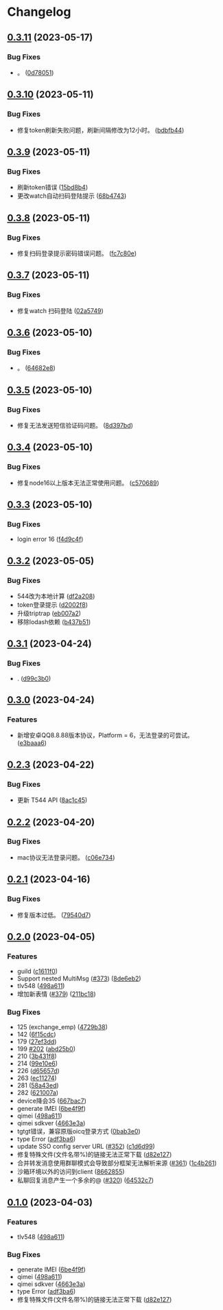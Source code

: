 # Changelog

## [0.3.11](https://github.com/icqqjs/icqq/compare/v0.3.10...v0.3.11) (2023-05-17)


### Bug Fixes

* 。 ([0d78051](https://github.com/icqqjs/icqq/commit/0d78051bdbd326bfca3216fe84f43b3ad312656d))

## [0.3.10](https://github.com/icqqjs/icqq/compare/v0.3.9...v0.3.10) (2023-05-11)


### Bug Fixes

* 修复token刷新失败问题，刷新间隔修改为12小时。 ([bdbfb44](https://github.com/icqqjs/icqq/commit/bdbfb44e2bb39976ecc28a6d0990dd8b4381ccc6))

## [0.3.9](https://github.com/icqqjs/icqq/compare/v0.3.8...v0.3.9) (2023-05-11)


### Bug Fixes

* 刷新token错误 ([15bd8b4](https://github.com/icqqjs/icqq/commit/15bd8b4c0074d047e0793f08c6a0f07befa92ddd))
* 更改watch自动扫码登陆提示 ([68b4743](https://github.com/icqqjs/icqq/commit/68b474374c1e855db369e00097d6e13c63252285))

## [0.3.8](https://github.com/icqqjs/icqq/compare/v0.3.7...v0.3.8) (2023-05-11)


### Bug Fixes

* 修复扫码登录提示密码错误问题。 ([fc7c80e](https://github.com/icqqjs/icqq/commit/fc7c80ea066b0170515aed1337b13759959bc246))

## [0.3.7](https://github.com/icqqjs/icqq/compare/v0.3.6...v0.3.7) (2023-05-11)


### Bug Fixes

* 修复watch 扫码登陆 ([02a5749](https://github.com/icqqjs/icqq/commit/02a5749477fdd62e39f8275b1fd23ac82695d8c5))

## [0.3.6](https://github.com/icqqjs/icqq/compare/v0.3.5...v0.3.6) (2023-05-10)


### Bug Fixes

* 。 ([64682e8](https://github.com/icqqjs/icqq/commit/64682e839c6908cb0c361bd557b9d61e5fdb5706))

## [0.3.5](https://github.com/icqqjs/icqq/compare/v0.3.4...v0.3.5) (2023-05-10)


### Bug Fixes

* 修复无法发送短信验证码问题。 ([8d397bd](https://github.com/icqqjs/icqq/commit/8d397bd7965e6b9b6c7c5814c03114898d5b515e))

## [0.3.4](https://github.com/icqqjs/icqq/compare/v0.3.3...v0.3.4) (2023-05-10)


### Bug Fixes

* 修复node16以上版本无法正常使用问题。 ([c570689](https://github.com/icqqjs/icqq/commit/c570689835627c5e2c64fb50ebfaf355aa3147fa))

## [0.3.3](https://github.com/icqqjs/icqq/compare/v0.3.2...v0.3.3) (2023-05-10)


### Bug Fixes

* login error 16 ([f4d9c4f](https://github.com/icqqjs/icqq/commit/f4d9c4fc82462ca2238b36fb7dcf1f0c7e18b687))

## [0.3.2](https://github.com/icqqjs/icqq/compare/v0.3.1...v0.3.2) (2023-05-05)


### Bug Fixes

* 544改为本地计算 ([df2a208](https://github.com/icqqjs/icqq/commit/df2a20845f4119dc437afc5133e0ea75b95dd522))
* token登录提示 ([d2002f8](https://github.com/icqqjs/icqq/commit/d2002f88e21d955383549eeba9a07bcf283df82c))
* 升级triptrap ([eb007a2](https://github.com/icqqjs/icqq/commit/eb007a292acb1dc7347b1706ceee4f2a90a2ce77))
* 移除lodash依赖 ([b437b51](https://github.com/icqqjs/icqq/commit/b437b5115295f626e2d2f3cf5f3f7e9c31594ca1))

## [0.3.1](https://github.com/icqqjs/icqq/compare/v0.3.0...v0.3.1) (2023-04-24)


### Bug Fixes

* . ([d99c3b0](https://github.com/icqqjs/icqq/commit/d99c3b05a93da16e4b13b229f0646b48766ea21c))

## [0.3.0](https://github.com/icqqjs/icqq/compare/v0.2.3...v0.3.0) (2023-04-24)


### Features

* 新增安卓QQ8.8.88版本协议，Platform = 6，无法登录的可尝试。 ([e3baaa6](https://github.com/icqqjs/icqq/commit/e3baaa621d0b2f458e6d113e5df7d3872f0ad467))

## [0.2.3](https://github.com/icqqjs/icqq/compare/v0.2.2...v0.2.3) (2023-04-22)


### Bug Fixes

* 更新 T544 API ([8ac1c45](https://github.com/icqqjs/icqq/commit/8ac1c457460678e50695a82c773dc3f3bcd2f6b0))

## [0.2.2](https://github.com/icqqjs/icqq/compare/v0.2.1...v0.2.2) (2023-04-20)


### Bug Fixes

* mac协议无法登录问题。 ([c06e734](https://github.com/icqqjs/icqq/commit/c06e734079881b5ac27425ec48cdd863f323ee69))

## [0.2.1](https://github.com/icqqjs/icqq/compare/v0.2.0...v0.2.1) (2023-04-16)


### Bug Fixes

* 修复版本过低。 ([79540d7](https://github.com/icqqjs/icqq/commit/79540d75b618fc4ae79ba8a235df4b1df17f56c3))

## [0.2.0](https://github.com/icqqjs/icqq/compare/v0.1.0...v0.2.0) (2023-04-05)


### Features

* guild ([c1611f0](https://github.com/icqqjs/icqq/commit/c1611f00f6a4489fff2035fa0139823d5a19be53))
* Support nested MultiMsg ([#373](https://github.com/icqqjs/icqq/issues/373)) ([8de6eb2](https://github.com/icqqjs/icqq/commit/8de6eb2e33b6cb07e301b90703b0aeeaa2f7c876))
* tlv548 ([498a611](https://github.com/icqqjs/icqq/commit/498a611d00c886875a5e78206b0e4700baf558f1))
* 增加新表情 ([#379](https://github.com/icqqjs/icqq/issues/379)) ([211bc18](https://github.com/icqqjs/icqq/commit/211bc186b834704b4ac68b6883d2aaa1e40b84df))


### Bug Fixes

* 125 (exchange_emp) ([4729b38](https://github.com/icqqjs/icqq/commit/4729b387d822a54bfb543410f0c5dcfd4faacc7f))
* 142 ([6f15cdc](https://github.com/icqqjs/icqq/commit/6f15cdc2604a14c746b564505bd8200946d0fe05))
* 179 ([27ef3dd](https://github.com/icqqjs/icqq/commit/27ef3ddaf3a4e92860ae7ac5e3383c365fcd42cf))
* 199 [#202](https://github.com/icqqjs/icqq/issues/202) ([abd25b0](https://github.com/icqqjs/icqq/commit/abd25b097c312ff8874ae961a47c3c1ea5e40402))
* 210 ([3b431f8](https://github.com/icqqjs/icqq/commit/3b431f8b8d84229249286b874cede248a9c2c884))
* 214 ([99e10e6](https://github.com/icqqjs/icqq/commit/99e10e6514e212b354c7ec5e383da5271e30c766))
* 226 ([d65657d](https://github.com/icqqjs/icqq/commit/d65657df9ea0a9e872d75ae7565a40919a45dc2b))
* 263 ([ec11274](https://github.com/icqqjs/icqq/commit/ec1127452ab73cccb2e08e19e845336d7e222692))
* 281 ([58a43ed](https://github.com/icqqjs/icqq/commit/58a43ed6bfa1fec324df296e436f8008e347fcfa))
* 282 ([621007a](https://github.com/icqqjs/icqq/commit/621007a7b87ca4916f2d191457bd3fc0851bd189))
* device降会35 ([667bac7](https://github.com/icqqjs/icqq/commit/667bac7c6a93d5dec8d576ff61b708beb2de32a2))
* generate IMEI ([6be4f9f](https://github.com/icqqjs/icqq/commit/6be4f9f7790d7386e9d94ea738f1497bec4c54e8))
* qimei ([498a611](https://github.com/icqqjs/icqq/commit/498a611d00c886875a5e78206b0e4700baf558f1))
* qimei sdkver ([4663e3a](https://github.com/icqqjs/icqq/commit/4663e3a314fdd81b1481f0ae151c8eeddd972c69))
* tgtgt错误，兼容原版oicq登录方式 ([0bab3e0](https://github.com/icqqjs/icqq/commit/0bab3e09d63cc85a6c27de0dfd87f1a3aa5feacf))
* type Error ([adf3ba6](https://github.com/icqqjs/icqq/commit/adf3ba6f3e9737e0cc4fddd00bdeb8335a42081a))
* update SSO config server URL ([#352](https://github.com/icqqjs/icqq/issues/352)) ([c1d6d99](https://github.com/icqqjs/icqq/commit/c1d6d9989018b58a532ca5cee20e9aa4cc00e64c))
* 修复特殊文件(文件名带%)的链接无法正常下载 ([d82e127](https://github.com/icqqjs/icqq/commit/d82e1274026c956966ee7c5af86c84c8230119a6))
* 合并转发消息使用群聊模式会导致部分框架无法解析来源 ([#361](https://github.com/icqqjs/icqq/issues/361)) ([1c4b261](https://github.com/icqqjs/icqq/commit/1c4b261471bee8aecce83f00b3571220ca39d207))
* 沙箱环境以外的访问到client ([8662855](https://github.com/icqqjs/icqq/commit/8662855e52b7f28ec7c8089bdd53620009da47fd))
* 私聊回复消息产生一个多余的@ ([#320](https://github.com/icqqjs/icqq/issues/320)) ([64532c7](https://github.com/icqqjs/icqq/commit/64532c77137f7bfdb0bb0e2aa4bbef27160885c1))

## [0.1.0](https://github.com/icqqjs/icqq/compare/0.0.1...v0.1.0) (2023-04-03)


### Features

* tlv548 ([498a611](https://github.com/icqqjs/icqq/commit/498a611d00c886875a5e78206b0e4700baf558f1))


### Bug Fixes

* generate IMEI ([6be4f9f](https://github.com/icqqjs/icqq/commit/6be4f9f7790d7386e9d94ea738f1497bec4c54e8))
* qimei ([498a611](https://github.com/icqqjs/icqq/commit/498a611d00c886875a5e78206b0e4700baf558f1))
* qimei sdkver ([4663e3a](https://github.com/icqqjs/icqq/commit/4663e3a314fdd81b1481f0ae151c8eeddd972c69))
* type Error ([adf3ba6](https://github.com/icqqjs/icqq/commit/adf3ba6f3e9737e0cc4fddd00bdeb8335a42081a))
* 修复特殊文件(文件名带%)的链接无法正常下载 ([d82e127](https://github.com/icqqjs/icqq/commit/d82e1274026c956966ee7c5af86c84c8230119a6))
